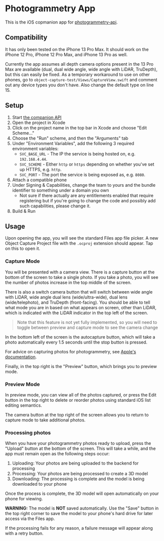 # Photogrammetry App
This is the iOS copmanion app for [photogrammetry-api](https://github.com/sbwp/photogrammetry-api).

## Compatibility
It has only been tested on the iPhone 13 Pro Max. It should work on the iPhone 12 Pro, iPhone 12 Pro Max, and iPhone 13 Pro as well.

Currently the app assumes all depth camera options present in the 13 Pro Max are available (dual, dual wide angle, wide angle with LiDAR, TruDepth), but this can easily be fixed.
As a temporary workaround to use on other phones, go to `object-capture-test/Views/CaptureView.swift` and comment out any device types you don't have. Also change the default type on line 15.

## Setup
1. Start [the companion API](https://github.com/sbwp/photogrammetry-api)
1. Open the project in Xcode
1. Click on the project name in the top bar in Xcode and choose "Edit Scheme..."
1. Choose the "Run" scheme, and then the "Arguments" tab
1. Under "Environment Variables", add the following 3 required environment variables:
    - `SVC_BASE_URL` - The IP the service is being hosted on, e.g. `192.168.4.44`.
    - `SVC_SCHEME` - Either `http` or `https` depending on whether you've set up HTTPS, e.g. `http`.
    - `SVC_PORT` - The port the service is being exposed as, e.g. `8080`.
1. Attach a compatible phone
1. Under Signing & Capabilities, change the team to yours and the bundle identifier to something under a domain you own
    - Not sure if there actually are any entitlements enabled that require registering but if you're going to change the code and possibly add such capabilities, please change it.
1. Build & Run

## Usage
Upon opening the app, you will see the standard Files app file picker. A new Object Capture Project file with the `.ocproj` extension should appear. Tap on this to open it.

### Capture Mode
You will be presented with a camera view. There is a capture button at the bottom of the screen to take a single photo. If you take a photo, you will see the number of photos increase in the top middle of the screen.

There is also a switch camera button that will switch between wide angle with LiDAR, wide angle dual lens (wide/ultra-wide), dual lens (wide/telephoto), and TruDepth (front-facing). You should be able to tell what mode you are in based on what appears on screen, other than LiDAR, which is indicated with the LiDAR indicator in the top left of the screen.
> Note that this feature is not yet fully implemented, so you will need to toggle between preview and capture mode to see the camera change

In the bottom left of the screen is the autocapture button, which will take a photo automatically every 1.5 seconds until the stop button is pressed.

For advice on capturing photos for photogrammetry, see [Apple's documentation](https://developer.apple.com/documentation/realitykit/capturing_photographs_for_realitykit_object_capture).

Finally, in the top right is the "Preview" button, which brings you to preview mode.

### Preview Mode
In preview mode, you can view all of the photos captured, or press the Edit button in the top right to delete or reorder photos using standard iOS list editing semantics.

The camera button at the top right of the screen allows you to return to capture mode to take additional photos.

### Processing photos
When you have your photogrammetry photos ready to upload, press the "Upload" button at the bottom of the screen. This will take a while, and the app must remain open <!-- TODO: allow backgrounding during processing and possibly upload --> as the following steps occur:

1. Uploading: Your photos are being uploaded to the backend for processing
2. Processing: Your photos are being processed to create a 3D model
3. Downloading: The processing is complete and the model is being downloaded to your phone
  
Once the process is complete, the 3D model will open automatically on your phone for viewing.

**WARNING:** The model is **NOT** saved automatically. Use the "Save" button in the top right corner to save the model to your phone's hard drive for later access via the Files app.

If the processing fails for any reason, a failure message will appear along with a retry button.
